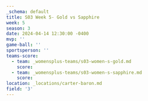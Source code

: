 ```yaml
---
_schema: default
title: S03 Week 5- Gold vs Sapphire
week: 5
season: 3
date: 2024-04-14 12:30:00 -0400
mvp: ''
game-ball: ''
sportsperson: ''
teams-score:
  - team: _womensplus-teams/s03-women-s-gold.md
    score:
  - team: _womensplus-teams/s03-women-s-sapphire.md
    score:
location: _locations/carter-baron.md
field: '3'
---
```

